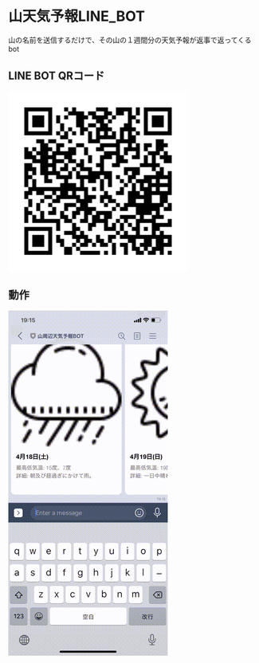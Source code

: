 # 山天気予報LINE_BOT

山の名前を送信するだけで、その山の１週間分の天気予報が返事で返ってくるbot

## LINE BOT QRコード

![QRコード](https://github.com/willian-s123/yama_tenki/blob/media/media/yama_tenki_bot_qr.png)

## 動作

![動作](https://github.com/willian-s123/yama_tenki/blob/media/media/test.gif)

